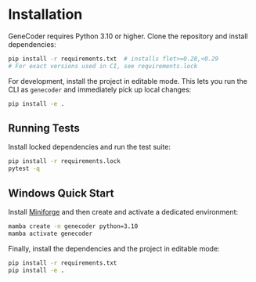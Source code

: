 # Installation

GeneCoder requires Python 3.10 or higher. Clone the repository and install dependencies:

```bash
pip install -r requirements.txt  # installs flet>=0.28,<0.29
# For exact versions used in CI, see requirements.lock
```

For development, install the project in editable mode. This lets you run the CLI
as `genecoder` and immediately pick up local changes:

```bash
pip install -e .
```

## Running Tests

Install locked dependencies and run the test suite:

```bash
pip install -r requirements.lock
pytest -q
```
## Windows Quick Start

Install [Miniforge](https://github.com/conda-forge/miniforge#miniforge3) and then create and activate a dedicated environment:

```bash
mamba create -n genecoder python=3.10
mamba activate genecoder
```

Finally, install the dependencies and the project in editable mode:

```bash
pip install -r requirements.txt
pip install -e .
```

